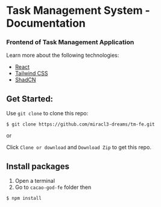 # Task Management System - Documentation

### Frontend of Task Management Application
Learn more about the following technologies:
- [React](https://react.dev/)
- [Tailwind CSS](https://tailwindcss.com/docs/installation/using-vite)
- [ShadCN](https://ui.shadcn.com/)

## Get Started:
Use `git clone` to clone this repo:

```console
$ git clone https://github.com/miracl3-dreams/tm-fe.git
```

or

Click `Clone or download` and `Download Zip` to get this repo.

## Install packages
1. Open a terminal
2. Go to `cacao-god-fe` folder then

```
$ npm install
```


